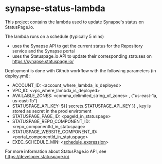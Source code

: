 # synapse-status-lambda
This project contains the lambda used to update Synapse's status on StatusPage.io.

The lambda runs on a schedule (typically 5 mins)
- uses the Synapse API to get the current status for the Repository service and the Synapse portal
- uses the Statuspage.io API to update their corresponding statuses on https://synapse.statuspage.io/

Deployment is done with Github workflow with the following parameters (in deploy.yml):
- ACCOUNT_ID: <account_where_lambda_is_deployed>
- VPC_ID: <vpc_where_lambda_is_deployed>
- AVAILABLE_ZONES: <comma_delimited_string_of_zones> , ("us-east-1a, us-east-1b")
- STATUSPAGE_API_KEY: ${{ secrets.STATUSPAGE_API_KEY }} , key is stored as secret in the prod enviroment
- STATUSPAGE_PAGE_ID: <pageId_in_statuspage>
- STATUSPAGE_REPO_COMPONENT_ID: <repo_componentId_in_statuspage>
- STATUSPAGE_WEBSITE_COMPONENT_ID: <portal_componentId_in_statuspage>
- EXEC_SCHEDULE_MIN: <[schedule_expression](https://docs.aws.amazon.com/eventbridge/latest/userguide/eb-scheduled-rule-pattern.html)>

For more information about StatusPage.io API, see https://developer.statuspage.io/